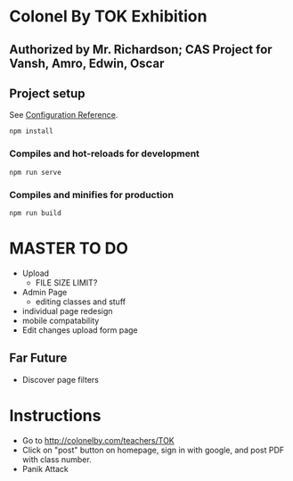 # Colonel By TOK Exhibition

## Authorized by Mr. Richardson; CAS Project for Vansh, Amro, Edwin, Oscar

## Project setup
See [Configuration Reference](https://cli.vuejs.org/config/).
```
npm install
```

### Compiles and hot-reloads for development
```
npm run serve
```

### Compiles and minifies for production
```
npm run build
```

# MASTER TO DO
- Upload
    - FILE SIZE LIMIT?
- Admin Page
    - editing classes and stuff
- individual page redesign
- mobile compatability
- Edit changes upload form page

## Far Future
- Discover page filters

# Instructions
- Go to http://colonelby.com/teachers/TOK
- Click on "post" button on homepage, sign in with google, and post PDF with class number. 
- Panik Attack
